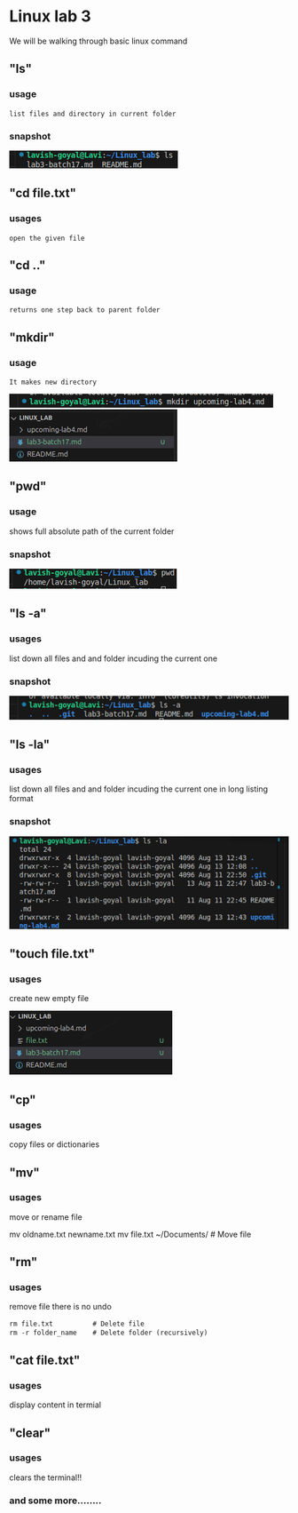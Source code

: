 # Linux lab 3

We will be walking through basic linux command


## "ls"
### usage
    list files and directory in current folder

### snapshot
![images](./images/ls.png)


## "cd file.txt"
### usages
    open the given file


## "cd .."
### usage
    returns one step back to parent folder



## "mkdir"
### usage
    It makes new directory

![images](./images/mkdir_command.png)
![images](./images/new_file.png)




## "pwd"
### usage

   shows full absolute path of the current folder
### snapshot
![images](./images/pwd.png)



## "ls -a"
### usages

  list down all files and and folder incuding the current one
### snapshot
![images](./images/ls-a.png)


## "ls -la"
### usages

   list down all files and and folder incuding the current one in long listing format

### snapshot
![images](./images/ls-la.png)


## "touch file.txt"
### usages

   create new empty file

![images](./images/touchfile.png)


## "cp"
### usages

   copy files or dictionaries


## "mv"
### usages

   move or rename file

   mv oldname.txt newname.txt
   mv file.txt ~/Documents/     # Move file


## "rm"
### usages
   remove file
   there is no undo

    rm file.txt          # Delete file
    rm -r folder_name    # Delete folder (recursively)



## "cat file.txt"
### usages

   display content in termial



## "clear" 
### usages

   clears the terminal!!




### and some more........

